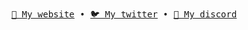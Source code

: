 <p align="center">
  <samp>
    <a href="https://arthurfontaine.fr">🔗 My website</a> •
    <a href="https://twitter.com/voithure">🐦 My twitter</a> •
    <a href="https://discord.com/users/570841288308686848">💬 My discord</a>
  </samp>
</p>
